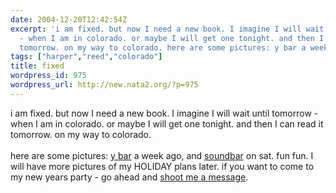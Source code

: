 ```yaml
---
date: 2004-12-20T12:42:54Z
excerpt: 'i am fixed. but now I need a new book. I imagine I will wait until tomorrow
  - when I am in colorado. or maybe I will get one tonight. and then I can read it
  tomorrow. on my way to colorado. here are some pictures: y bar a week ago, and '
tags: ["harper","reed","colorado"]
title: fixed
wordpress_id: 975
wordpress_url: http://new.nata2.org/?p=975
---
```


i am fixed. but now I need a new book. I imagine I will wait until tomorrow - when I am in colorado. or maybe I will get one tonight. and then I can read it tomorrow. on my way to colorado. <br/><br/>here are some pictures: <A href="https://web.archive.org/web/20030814003134/http://www.nata2.info//?path=pictures%2Fevents%2F2004%3A12%3A11_Y_bar">y bar</a> a week ago, and <a href="https://web.archive.org/web/20030814003134/http://www.nata2.info//pictures/events/2004%3A12%3A18_SoundBar/.dir.jpg">soundbar</a> on sat. fun fun. I will have more pictures of my HOLIDAY plans later.  if you want to come to my new years party - go ahead and <a href="http://harperreed.org/contact/">shoot me a message</a>.
